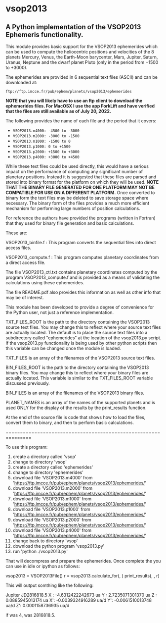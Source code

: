 # vsop2013

## A Python implementation of the VSOP2013 Ephemeris functionality.

This module provides basic support for the VSOP2013 ephemerides which can be used to compute the
heliocentric positions and velocities of the 8 planets Mercury, Venus, the Earth-Moon barycenter,
Mars, Jupiter, Saturn, Uranus, Neptune and the dwarf planet Pluto (only in the period from +1500
to +3000).

The ephemerides are provided in 6 sequential text files (ASCII) and can be downloaded at:

    ftp://ftp.imcce.fr/pub/ephem/planets/vsop2013/ephemerides

**NOTE that you will likely have to use an ftp client to download the ephemerides files.
For MacOSX I use the app ForkLift and have verified that the files are still available as of July 20, 2022.**

The following provides the name of each file and the period that it covers:

* `VSOP2013.m4000: -4500 to -3000`
* `VSOP2013.m2000: -3000 to -1500`
* `VSOP2013.m1000: -1500 to 0`
* `VSOP2013.p1000: 0 to +1500`
* `VSOP2013.p2000: +1500 to +3000`
* `VSOP2013.p4000: +3000 to +4500`

While these text files could be used directly, this would have a serious impact on the performance
of computing any significant number of planetary positions. Instead it is suggested that these
files are parsed and stored into binary format for the platform on which they will be used.
**NOTE THAT THE BINARY FILE GENERATED FOR ONE PLATFORM MAY NOT BE COMPATIBLE FOR USE ON A DIFFERENT
PLATFORM.** Once converted to binary form the text files may be deleted to save storage space where
necessary. The binary form of the files provides a much more efficient mechanism for performing
large numbers of position calculations.

For reference the authors have provided the programs (written in Fortran) that they used for binary
file generation and basic calculations.

These are:

VSOP2013_binfile.f : This program converts the sequential files into direct access files.

VSOP2013_compute.f : This program computes planetary coordinates from a direct access file.

The file VSOP2013_ctl.txt contains planetary coordinates computed by the program VSOP2013_compute.f
and is provided as a means of validating the calculations using these ephemerides.

The file README.pdf also provides this information as well as other info that may be of interest.

This module has been developed to provide a degree of convenience for the Python user, not just
a reference implementation.

TXT_FILES_ROOT is the path to the directory containing the VSOP2013 source text files. You may
change this to reflect where your source text files are actually located. The default is to place
the source text files into a subdirectory called "ephemerides" at the location of the vsop2013.py
script. If the vsop2013.py functionality is being used by other python scripts then this variable
can be changed once the module is loaded.

TXT_FILES is an array of the filenames of the VSOP2013 source text files.

BIN_FILES_ROOT is the path to the directory containing the VSOP2013 binary files. You may
change this to reflect where your binary files are actually located. This variable is similar to
the TXT_FILES_ROOT variable discussed previously.

BIN_FILES is an array of the filenames of the VSOP2013 binary files.

PLANET_NAMES is an array of the names of the supported planets and is used ONLY for the display
of the results by the print_results function.

At the end of the source file is code that shows how to load the files, convert them to binary,
and then to perform basic calculations.

===============================================================

To use this program:

1. create a directory called 'vsop'
2. change to directory 'vsop'
3. create a directory called 'ephemerides'
4. change to directory 'ephemerides'
5. download file 'VSOP2013.m4000' from 'https://ftp.imcce.fr/pub/ephem/planets/vsop2013/ephemerides/'
6. download file 'VSOP2013.m2000' from 'https://ftp.imcce.fr/pub/ephem/planets/vsop2013/ephemerides/'
7. download file 'VSOP2013.m1000' from 'https://ftp.imcce.fr/pub/ephem/planets/vsop2013/ephemerides/'
8. download file 'VSOP2013.p1000' from 'https://ftp.imcce.fr/pub/ephem/planets/vsop2013/ephemerides/'
9. download file 'VSOP2013.p2000' from 'https://ftp.imcce.fr/pub/ephem/planets/vsop2013/ephemerides/'
10. download file 'VSOP2013.p4000' from 'https://ftp.imcce.fr/pub/ephem/planets/vsop2013/ephemerides/'
11. change back to directory 'vsop'
12. download the python program 'vsop2013.py'
13. run 'python ./vsop2013.py'

That will decompress and prepare the ephemerides.
Once complete the you can use in idle or ipython as follows:

vsop2013 = VSOP2013File()
r = vsop2013.calculate_for(<planet index>, <julian date>)
print_results(<planet index>, <julian date>, r)

This will output somthing like the following: 

Jupiter  JD2816818.5  X :  -4.6312422242673 ua    Y :   2.7235071301370 ua    Z :   0.0885945013174 ua
                      X':  -0.0039324916289 ua/d  Y':  -0.0061510013748 ua/d  Z':   0.0001158736935 ua/d

if <planet index> was 4, <julian date> was 2816818.5.
